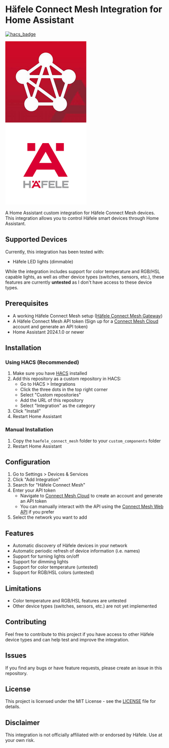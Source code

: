 # Häfele Connect Mesh Integration for Home Assistant

[![hacs_badge](https://img.shields.io/badge/HACS-Custom-41BDF5.svg)](https://github.com/hacs/integration)

![Häfele Connect Mesh](./custom_components/haefele_connect_mesh/logo/logo.png)
![Häfele](./custom_components/haefele_connect_mesh/logo/icon.png)

A Home Assistant custom integration for Häfele Connect Mesh devices. This integration allows you to control Häfele smart devices through Home Assistant.

## Supported Devices

Currently, this integration has been tested with:
- Häfele LED lights (dimmable)

While the integration includes support for color temperature and RGB/HSL capable lights, as well as other device types (switches, sensors, etc.), these features are currently **untested** as I don't have access to these device types.

## Prerequisites

- A working Häfele Connect Mesh setup ([Häfele Connect Mesh Gateway](https://www.hafele.nl/nl/product/gateway-haefele-connect-mesh/85000074))
- A Häfele Connect Mesh API token (Sign up for a [Connect Mesh Cloud](https://cloud.connect-mesh.io/developer) account and generate an API token)
- Home Assistant 2024.1.0 or newer

## Installation

### Using HACS (Recommended)

1. Make sure you have [HACS](https://hacs.xyz/) installed
2. Add this repository as a custom repository in HACS:
   - Go to HACS > Integrations
   - Click the three dots in the top right corner
   - Select "Custom repositories"
   - Add the URL of this repository
   - Select "Integration" as the category
3. Click "Install"
4. Restart Home Assistant

### Manual Installation

1. Copy the `haefele_connect_mesh` folder to your `custom_components` folder
2. Restart Home Assistant

## Configuration

1. Go to Settings > Devices & Services
2. Click "Add Integration"
3. Search for "Häfele Connect Mesh"
4. Enter your API token
   - Navigate to [Connect Mesh Cloud](https://cloud.connect-mesh.io/developer) to create an account and generate an API token
   - You can manually interact with the API using the [Connect Mesh Web API](https://webapi.cloud.connect-mesh.io/api/) if you prefer
5. Select the network you want to add

## Features

- Automatic discovery of Häfele devices in your network
- Automatic periodic refresh of device information (i.e. names)
- Support for turning lights on/off
- Support for dimming lights
- Support for color temperature (untested)
- Support for RGB/HSL colors (untested)

## Limitations

- Color temperature and RGB/HSL features are untested
- Other device types (switches, sensors, etc.) are not yet implemented

## Contributing

Feel free to contribute to this project if you have access to other Häfele device types and can help test and improve the integration.

## Issues

If you find any bugs or have feature requests, please create an issue in this repository.

## License

This project is licensed under the MIT License - see the [LICENSE](./LICENSE) file for details.

## Disclaimer

This integration is not officially affiliated with or endorsed by Häfele. Use at your own risk.
